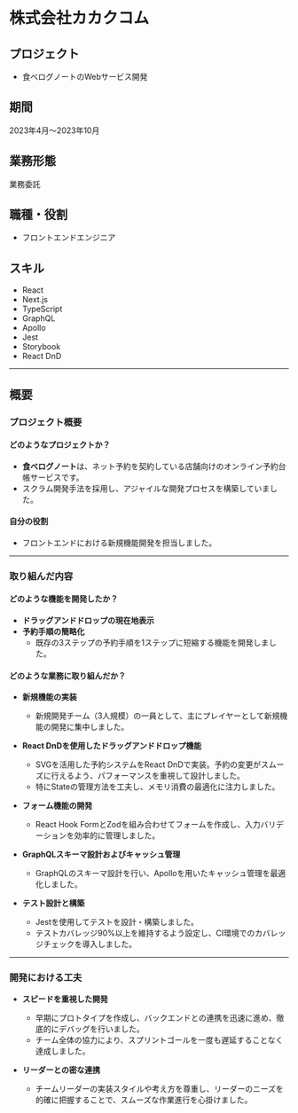 # 株式会社カカクコム

## プロジェクト
- 食べログノートのWebサービス開発

## 期間
2023年4月～2023年10月

## 業務形態

業務委託

## 職種・役割
- フロントエンドエンジニア

## スキル
- React
- Next.js
- TypeScript
- GraphQL
- Apollo
- Jest
- Storybook
- React DnD

---

## 概要

### プロジェクト概要

#### どのようなプロジェクトか？

- **食べログノート**は、ネット予約を契約している店舗向けのオンライン予約台帳サービスです。  
- スクラム開発手法を採用し、アジャイルな開発プロセスを構築していました。

#### 自分の役割

- フロントエンドにおける新規機能開発を担当しました。

---

### 取り組んだ内容

#### どのような機能を開発したか？

- **ドラッグアンドドロップの現在地表示**  
- **予約手順の簡略化**  
  - 既存の3ステップの予約手順を1ステップに短縮する機能を開発しました。

#### どのような業務に取り組んだか？

- **新規機能の実装**  
  - 新規開発チーム（3人規模）の一員として、主にプレイヤーとして新規機能の開発に集中しました。

- **React DnDを使用したドラッグアンドドロップ機能**  
  - SVGを活用した予約システムをReact DnDで実装。予約の変更がスムーズに行えるよう、パフォーマンスを重視して設計しました。  
  - 特にStateの管理方法を工夫し、メモリ消費の最適化に注力しました。

- **フォーム機能の開発**  
  - React Hook FormとZodを組み合わせてフォームを作成し、入力バリデーションを効率的に管理しました。

- **GraphQLスキーマ設計およびキャッシュ管理**  
  - GraphQLのスキーマ設計を行い、Apolloを用いたキャッシュ管理を最適化しました。

- **テスト設計と構築**  
  - Jestを使用してテストを設計・構築しました。  
  - テストカバレッジ90%以上を維持するよう設定し、CI環境でのカバレッジチェックを導入しました。

---

### 開発における工夫

- **スピードを重視した開発**  
  - 早期にプロトタイプを作成し、バックエンドとの連携を迅速に進め、徹底的にデバッグを行いました。  
  - チーム全体の協力により、スプリントゴールを一度も遅延することなく達成しました。

- **リーダーとの密な連携**  
  - チームリーダーの実装スタイルや考え方を尊重し、リーダーのニーズを的確に把握することで、スムーズな作業進行を心掛けました。